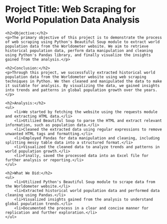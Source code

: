 <!DOCTYPE html>
<html lang="en">
<head>
    <meta charset="UTF-8">
    <meta name="viewport" content="width=device-width, initial-scale=1.0">
    <title>Web Scraping for World Population Data Analysis</title>
</head>
<body>
    <h1>Project Title: Web Scraping for World Population Data Analysis</h1>

    <h2>Objective:</h2>
    <p>The primary objective of this project is to demonstrate the process of web scraping using Python's Beautiful Soup module to extract world population data from the Worldometer website. We aim to retrieve historical population data, perform data manipulation and cleaning using Python's Pandas library, and finally visualize the insights gained from the analysis.</p>

    <h2>Conclusion:</h2>
    <p>Through this project, we successfully extracted historical world population data from the Worldometer website using web scraping techniques in Python. We then cleaned and manipulated the data to make it suitable for analysis. By visualizing the data, we gained insights into trends and patterns in global population growth over the years.</p>

    <h2>Analysis:</h2>
    <ul>
        <li>We started by fetching the website using the requests module and extracting HTML data.</li>
        <li>Utilized Beautiful Soup to parse the HTML and extract relevant information, such as population data.</li>
        <li>Cleaned the extracted data using regular expressions to remove unwanted HTML tags and formatting.</li>
        <li>Employed Pandas for data manipulation and cleaning, including splitting messy table data into a structured format.</li>
        <li>Visualized the cleaned data to analyze trends and patterns in world population growth.</li>
        <li>Finally, saved the processed data into an Excel file for further analysis or reporting.</li>
    </ul>

    <h2>What We Did:</h2>
    <ul>
        <li>Utilized Python's Beautiful Soup module to scrape data from the Worldometer website.</li>
        <li>Extracted historical world population data and performed data cleaning using Pandas.</li>
        <li>Visualized insights gained from the analysis to understand global population trends.</li>
        <li>Documented the process in a clear and concise manner for replication and further exploration.</li>
    </ul>
</body>
</html>
